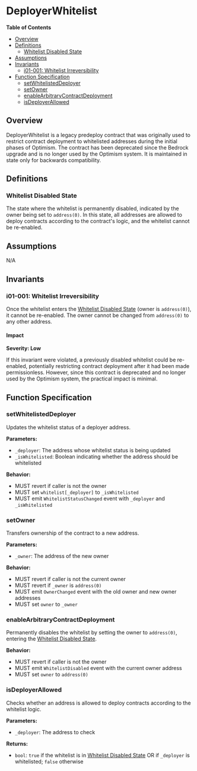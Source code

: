 # DeployerWhitelist

<!-- START doctoc generated TOC please keep comment here to allow auto update -->
<!-- DON'T EDIT THIS SECTION, INSTEAD RE-RUN doctoc TO UPDATE -->
**Table of Contents**

- [Overview](#overview)
- [Definitions](#definitions)
  - [Whitelist Disabled State](#whitelist-disabled-state)
- [Assumptions](#assumptions)
- [Invariants](#invariants)
  - [i01-001: Whitelist Irreversibility](#i01-001-whitelist-irreversibility)
- [Function Specification](#function-specification)
  - [setWhitelistedDeployer](#setwhitelisteddeployer)
  - [setOwner](#setowner)
  - [enableArbitraryContractDeployment](#enablearbitrarycontractdeployment)
  - [isDeployerAllowed](#isdeployerallowed)

<!-- END doctoc generated TOC please keep comment here to allow auto update -->

## Overview

DeployerWhitelist is a legacy predeploy contract that was originally used to restrict contract deployment to
whitelisted addresses during the initial phases of Optimism. The contract has been deprecated since the Bedrock
upgrade and is no longer used by the Optimism system. It is maintained in state only for backwards compatibility.

## Definitions

### Whitelist Disabled State

The state where the whitelist is permanently disabled, indicated by the owner being set to `address(0)`. In this
state, all addresses are allowed to deploy contracts according to the contract's logic, and the whitelist cannot be
re-enabled.

## Assumptions

N/A

## Invariants

### i01-001: Whitelist Irreversibility

Once the whitelist enters the [Whitelist Disabled State](#whitelist-disabled-state) (owner is `address(0)`), it
cannot be re-enabled. The owner cannot be changed from `address(0)` to any other address.

#### Impact

**Severity: Low**

If this invariant were violated, a previously disabled whitelist could be re-enabled, potentially restricting
contract deployment after it had been made permissionless. However, since this contract is deprecated and no longer
used by the Optimism system, the practical impact is minimal.

## Function Specification

### setWhitelistedDeployer

Updates the whitelist status of a deployer address.

**Parameters:**

- `_deployer`: The address whose whitelist status is being updated
- `_isWhitelisted`: Boolean indicating whether the address should be whitelisted

**Behavior:**

- MUST revert if caller is not the owner
- MUST set `whitelist[_deployer]` to `_isWhitelisted`
- MUST emit `WhitelistStatusChanged` event with `_deployer` and `_isWhitelisted`

### setOwner

Transfers ownership of the contract to a new address.

**Parameters:**

- `_owner`: The address of the new owner

**Behavior:**

- MUST revert if caller is not the current owner
- MUST revert if `_owner` is `address(0)`
- MUST emit `OwnerChanged` event with the old owner and new owner addresses
- MUST set `owner` to `_owner`

### enableArbitraryContractDeployment

Permanently disables the whitelist by setting the owner to `address(0)`, entering the
[Whitelist Disabled State](#whitelist-disabled-state).

**Behavior:**

- MUST revert if caller is not the owner
- MUST emit `WhitelistDisabled` event with the current owner address
- MUST set `owner` to `address(0)`

### isDeployerAllowed

Checks whether an address is allowed to deploy contracts according to the whitelist logic.

**Parameters:**

- `_deployer`: The address to check

**Returns:**

- `bool`: `true` if the whitelist is in [Whitelist Disabled State](#whitelist-disabled-state) OR if `_deployer` is
  whitelisted; `false` otherwise
